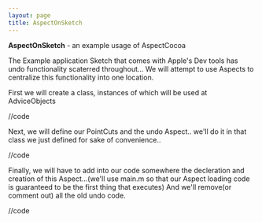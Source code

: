 ```yaml
---
layout: page
title: AspectOnSketch
---
```


**AspectOnSketch** - an example usage of AspectCocoa

The Example application Sketch that comes with Apple's Dev tools has undo functionality scaterred throughout...
We will attempt to use Aspects to centralize this functionality into one location.

First we will create a class, instances of which will be used at AdviceObjects

    
//code


Next, we will define our PointCuts and the undo Aspect.. we'll do it in that class we just defined for sake of convenience..

    
//code


Finally, we will have to add into our code somewhere the decleration and creation of this Aspect...(we'll use main.m so that our Aspect loading code is guaranteed to be the first thing that executes)  And we'll remove(or comment out) all the old undo code.

    
//code

